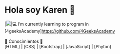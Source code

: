 <h1> Hola soy Karen 🌻 </h1>

|![](https://th.bing.com/th/id/OIG.YKHxZqkE2vdpTMZLP0fJ?w=400&h=400&rs=1&pid=ImgDetMain)|💻 I’m currently learning to program in [4geeksAcademy]https://github.com/4GeeksAcademy <br><br> 📖 Conocimientos 👀<br>  [HTML] | [CSS] | [Bootstrap] | [JavaScript] |  [Phyton] <br><br>




